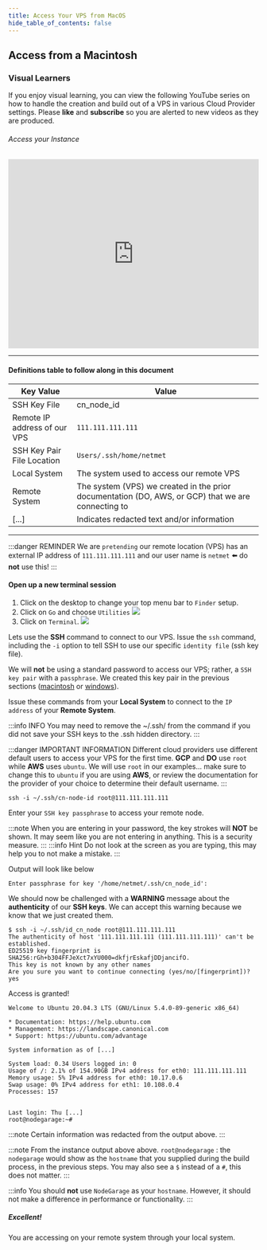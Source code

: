 ```yaml
---
title: Access Your VPS from MacOS
hide_table_of_contents: false
---
```


<head>
  <title>Access your VPS to create your Node - Macintosh</title>
  <meta
    name="description"
    content="Documentation on how to access a newly created VPS (Virtual Private Server) in the Cloud from your local Macintosh system."
  />
</head>

## Access from a Macintosh

### Visual Learners

If you enjoy visual learning, you can view the following YouTube series on how to handle the creation and build out of a VPS in
various Cloud Provider settings.   Please **like** and **subscribe** so you are alerted to new videos as they are produced.

###### Access your Instance

<iframe width="100%" height="380" src="https://www.youtube.com/embed/7lhiuFtrOzU" title="YouTube video player" frameborder="0" allow="accelerometer; autoplay; clipboard-write; encrypted-media; gyroscope; picture-in-picture" allowfullscreen></iframe>

---

#### Definitions table to follow along in this document

| Key Value | Value |
| --------- | ----- |
| SSH Key File | cn_node_id
| Remote IP address of our VPS | `111.111.111.111` |
| SSH Key Pair File Location | `Users/.ssh/home/netmet` |
| Local System | The system used to access our remote VPS |
| Remote System | The system (VPS) we created in the prior documentation (DO, AWS, or GCP) that we are connecting to |
| [...] | Indicates redacted text and/or information |

---

:::danger REMINDER
We are `pretending` our remote location (VPS) has an external IP address of `111.111.111.111` and our user name is `netmet` ⬅️ do **not** use this!
:::

#### Open up a new terminal session

1. Click on the desktop to change your top menu bar to `Finder` setup.
2. Click on `Go` and choose `Utilities`
![](/img/validator_nodes/nodes-mac-utilities.png)
3. Click on `Terminal`.
![](/img/validator_nodes/nodes-mac-terminal.png)

Lets use the **SSH** command to connect to our VPS. Issue the `ssh` command, including the `-i` option to tell SSH to use our specific `identity file` (ssh key file).

We will **not** be using a standard password to access our VPS; rather, a `SSH key pair` with a `passphrase`. We created this key pair in the previous sections ([macintosh](./sshkeys/creationMac) or [windows](./sshkeys/creationWin)).

Issue these commands from your **Local System** to connect to the `IP address` of your **Remote System**.

:::info INFO
You may need to remove the ~/.ssh/ from the command if you did not save your SSH keys to the .ssh hidden directory.
:::

:::danger IMPORTANT INFORMATION
Different cloud providers use different default users to access your VPS for the first time.  **GCP** and **DO** use `root` while **AWS** uses `ubuntu`.   We will use `root` in our examples...  make sure to change this to `ubuntu` if you are using **AWS**, or review the documentation for the provider of your choice to determine their default username.
:::

```
ssh -i ~/.ssh/cn-node-id root@111.111.111.111
```

Enter your `SSH key passphrase` to access your remote node.

:::note
When you are entering in your password, the key strokes will **NOT** be shown. It may seem like you are not entering in anything. This is a security measure. 
:::
:::info Hint
Do not look at the screen as you are typing, this may help you to not make a mistake.
:::

Output will look like below

```
Enter passphrase for key '/home/netmet/.ssh/cn_node_id':
```

We should now be challenged with a **WARNING** message about the **authenticity** of our **SSH keys**. We can accept this warning because we know that we just created them.

```
$ ssh -i ~/.ssh/id_cn_node root@111.111.111.111
The authenticity of host '111.111.111.111 (111.111.111.111)' can't be established.
ED25519 key fingerprint is SHA256:rGh+b304FFJeXct7xYU000=dkfjrEskafjDDjancifO.
This key is not known by any other names
Are you sure you want to continue connecting (yes/no/[fingerprint])? yes
```

Access is granted!

```
Welcome to Ubuntu 20.04.3 LTS (GNU/Linux 5.4.0-89-generic x86_64)

* Documentation: https://help.ubuntu.com
* Management: https://landscape.canonical.com
* Support: https://ubuntu.com/advantage

System information as of [...]

System load: 0.34 Users logged in: 0
Usage of /: 2.1% of 154.90GB IPv4 address for eth0: 111.111.111.111
Memory usage: 5% IPv4 address for eth0: 10.17.0.6
Swap usage: 0% IPv4 address for eth1: 10.108.0.4
Processes: 157


Last login: Thu [...]
root@nodegarage:~#
```

:::note
Certain information was redacted from the output above.
:::

:::note
From the instance output above above.  `root@nodegarage` : the `nodegarage` would show as the `hostname` that you supplied during the build process, in the previous steps. You may also see a `$` instead of a `#`, this does not matter.
:::

:::info 
You should **not** use `NodeGarage` as your `hostname`. However, it should not make a difference in performance or functionality.
:::

##### Excellent!
You are accessing on your remote system through your local system.